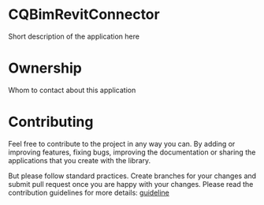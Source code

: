 # CQBimRevitConnector 
Short description of the application here

# Ownership
Whom to contact about this application

# Contributing
Feel free to contribute to the project in any way you can. By adding or improving features, fixing bugs, improving the documentation or sharing the applications that you create with the library. 

But please follow standard practices. Create branches for your changes and submit pull request once you are happy with your changes. Please read the contribution guidelines for more details: 
[guideline](https://dev.azure.com/SwecoAB/SAEA/_wiki/wikis/Sweco-Architecture-and-Engineering-Applications.wiki/931/Protocol-(draft))